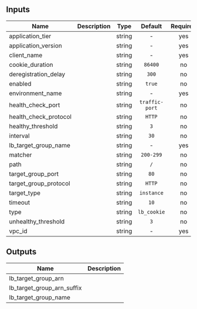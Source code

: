 
## Inputs

| Name | Description | Type | Default | Required |
|------|-------------|:----:|:-----:|:-----:|
| application_tier |  | string | - | yes |
| application_version |  | string | - | yes |
| client_name |  | string | - | yes |
| cookie_duration |  | string | `86400` | no |
| deregistration_delay |  | string | `300` | no |
| enabled |  | string | `true` | no |
| environment_name |  | string | - | yes |
| health_check_port |  | string | `traffic-port` | no |
| health_check_protocol |  | string | `HTTP` | no |
| healthy_threshold |  | string | `3` | no |
| interval |  | string | `30` | no |
| lb_target_group_name |  | string | - | yes |
| matcher |  | string | `200-299` | no |
| path |  | string | `/` | no |
| target_group_port |  | string | `80` | no |
| target_group_protocol |  | string | `HTTP` | no |
| target_type |  | string | `instance` | no |
| timeout |  | string | `10` | no |
| type |  | string | `lb_cookie` | no |
| unhealthy_threshold |  | string | `3` | no |
| vpc_id |  | string | - | yes |

## Outputs

| Name | Description |
|------|-------------|
| lb_target_group_arn |  |
| lb_target_group_arn_suffix |  |
| lb_target_group_name |  |

